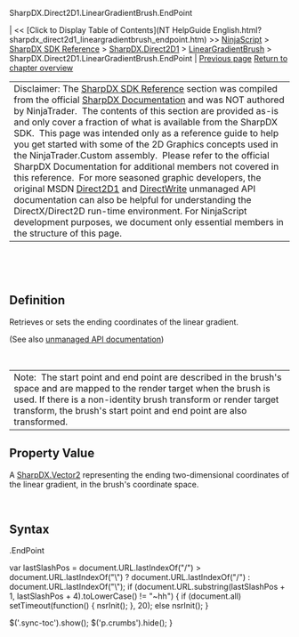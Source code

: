 ﻿










 


SharpDX.Direct2D1.LinearGradientBrush.EndPoint







| &lt;&lt; [Click to Display Table of Contents](NT HelpGuide English.html?sharpdx_direct2d1_lineargradientbrush_endpoint.htm) &gt;&gt;
 [NinjaScript](ninjascript.htm) &gt; [SharpDX SDK Reference](sharpdx_sdk_reference.htm) &gt; [SharpDX.Direct2D1](sharpdx_direct2d1.htm) &gt; [LinearGradientBrush](sharpdx_direct2d1_lineargradientbrush.htm) &gt;
SharpDX.Direct2D1.LinearGradientBrush.EndPoint | [Previous page](sharpdx_direct2d1_lineargradientbrush.htm)
[Return to chapter overview](sharpdx_direct2d1_lineargradientbrush.htm)












|  |
| --- |
| Disclaimer: The [SharpDX SDK Reference](sharpdx_sdk_reference.htm) section was compiled from the official [SharpDX Documentation](http://sharpdx.org/) and was NOT authored by NinjaTrader.  The contents of this section are provided as-is and only cover a fraction of what is available from the SharpDX SDK.  This page was intended only as a reference guide to help you get started with some of the 2D Graphics concepts used in the NinjaTrader.Custom assembly.  Please refer to the official SharpDX Documentation for additional members not covered in this reference.  For more seasoned graphic developers, the original MSDN [Direct2D1](https://msdn.microsoft.com/en-us/library/windows/desktop/dd370990.aspx) and [DirectWrite](https://msdn.microsoft.com/en-us/library/windows/desktop/dd368038.aspx) unmanaged API documentation can also be helpful for understanding the DirectX/Direct2D run-time environment. For NinjaScript development purposes, we document only essential members in the structure of this page. |



 


 


Definition
----------


Retrieves or sets the ending coordinates of the linear gradient. 


(See also [unmanaged API documentation](https://msdn.microsoft.com/en-us/library/dd371492.aspx))


 




|  |
| --- |
| Note:  The start point and end point are described in the brush's space and are mapped to the render target when the brush is used. If there is a non-identity brush transform or render target transform, the brush's start point and end point are also transformed. |





Property Value
--------------


A [SharpDX.Vector2](sharpdx_vector2.htm) representing the ending two-dimensional coordinates of the linear gradient, in the brush's coordinate space.


 


Syntax
------


<lineargradientbrush>.EndPoint





 
 var lastSlashPos = document.URL.lastIndexOf("/") &gt; document.URL.lastIndexOf("\\") ? document.URL.lastIndexOf("/") : document.URL.lastIndexOf("\\");
 if (document.URL.substring(lastSlashPos + 1, lastSlashPos + 4).toLowerCase() != "~hh") {
 if (document.all) setTimeout(function() {
 nsrInit();
 }, 20);
 else nsrInit();
 }
 
 
 $('.sync-toc').show();
 $('p.crumbs').hide();
 }
 
 
 



</lineargradientbrush>